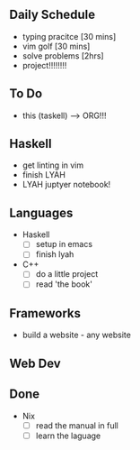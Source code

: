 ## Daily Schedule

- typing pracitce [30 mins]
- vim golf [30 mins]
- solve problems [2hrs]
- project!!!!!!!!

## To Do

- this (taskell) --> ORG!!!

## Haskell 

- get linting in vim
- finish LYAH
- LYAH juptyer notebook!

## Languages

- Haskell
    * [ ] setup in emacs
    * [ ] finish lyah
- C++
    * [ ] do a little project
    * [ ] read 'the book'

## Frameworks

- build a website - any website

## Web Dev


## Done

- Nix
    * [ ] read the manual in full
    * [ ] learn the laguage
